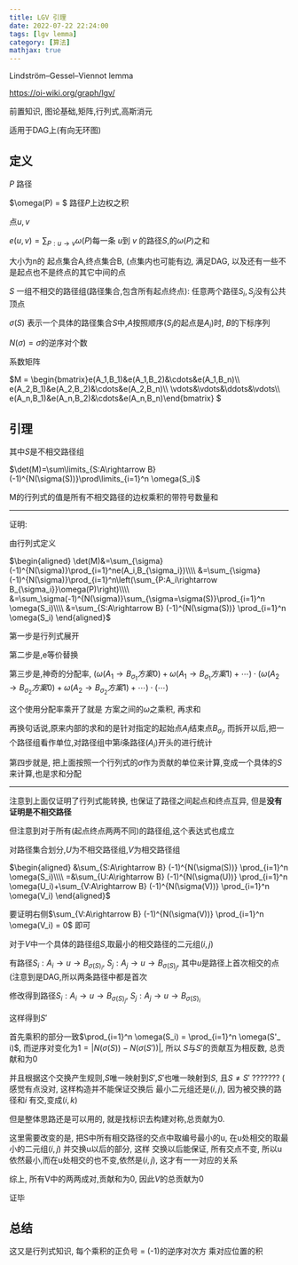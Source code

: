 ```yaml
---
title: LGV 引理
date: 2022-07-22 22:24:00
tags: [lgv lemma]
category: [算法]
mathjax: true
---
```


Lindström–Gessel–Viennot lemma

https://oi-wiki.org/graph/lgv/

前置知识, 图论基础,矩阵,行列式,高斯消元

适用于DAG上(有向无环图)

## 定义

$P$ 路径

$\omega(P) = $ 路径$P$上边权之积

点$u,v$

$e(u,v) = \sum_{P:u\to v} \omega(P)$每一条 $u$到 $v$ 的路径$S$,的$\omega(P)$之和

大小为n的 起点集合A,终点集合B, (点集内也可能有边, 满足DAG, 以及还有一些不是起点也不是终点的其它中间的点

$S$ 一组不相交的路径组(路径集合,包含所有起点终点): 任意两个路径$S_i,S_j$没有公共顶点

$\sigma(S)$ 表示一个具体的路径集合$S$中,$A$按照顺序($S_i$的起点是$A_i$)时, $B$的下标序列

$N(\sigma) = \sigma$的逆序对个数

系数矩阵

$M = \begin{bmatrix}e(A_1,B_1)&e(A_1,B_2)&\cdots&e(A_1,B_n)\\\\
e(A_2,B_1)&e(A_2,B_2)&\cdots&e(A_2,B_n)\\\\
\vdots&\vdots&\ddots&\vdots\\\\
e(A_n,B_1)&e(A_n,B_2)&\cdots&e(A_n,B_n)\end{bmatrix}
$

## 引理

其中$S$是不相交路径组

$\det(M)=\sum\limits_{S:A\rightarrow B}(-1)^{N(\sigma(S))}\prod\limits_{i=1}^n \omega(S_i)$


M的行列式的值是所有不相交路径的边权乘积的带符号数量和

---

证明:

由行列式定义

$\begin{aligned}
\det(M)&=\sum_{\sigma}(-1)^{N(\sigma)}\prod_{i=1}^ne(A_i,B_{\sigma_i})\\\\
&=\sum_{\sigma}(-1)^{N(\sigma)}\prod_{i=1}^n\left(\sum_{P:A_i\rightarrow B_{\sigma_i}}\omega(P)\right)\\\\
&=\sum_\sigma(-1)^{N(\sigma)}\sum_{\sigma=\sigma(S)}\prod_{i=1}^n \omega(S_i)\\\\
&=\sum_{S:A\rightarrow B} (-1)^{N(\sigma(S))} \prod_{i=1}^n \omega(S_i)
\end{aligned}$

第一步是行列式展开

第二步是,e等价替换

第三步是,神奇的分配率, $(\omega(A_1\to B_{\sigma_1}方案0) + \omega(A_1\to B_{\sigma_1}方案1) + \cdots) \cdot (\omega(A_2\to B_{\sigma_2}方案0) + \omega(A_2\to B_{\sigma_2}方案1) + \cdots) \cdot (\cdots)$

这个使用分配率乘开了就是 方案之间的$\omega$之乘积, 再求和

再换句话说,原来内部的求和的是针对指定的起始点$A_i$结束点$B_{\sigma_i}$, 而拆开以后,把一个路径组看作单位,对路径组中第$i$条路径($A_i$)开头的进行统计

第四步就是, 把上面按照一个行列式的$\sigma$作为贡献的单位来计算,变成一个具体的$S$来计算,也是求和分配

---

注意到上面仅证明了行列式能转换, 也保证了路径之间起点和终点互异, 但是**没有证明是不相交路径**

但注意到对于所有(起点终点两两不同)的路径组,这个表达式也成立

对路径集合划分,$U$为不相交路径组,$V$为相交路径组

$\begin{aligned}
&\sum_{S:A\rightarrow B} (-1)^{N(\sigma(S))} \prod_{i=1}^n \omega(S_i)\\\\
=&\sum_{U:A\rightarrow B} (-1)^{N(\sigma(U))} \prod_{i=1}^n \omega(U_i)+\sum_{V:A\rightarrow B} (-1)^{N(\sigma(V))} \prod_{i=1}^n \omega(V_i)
\end{aligned}$

要证明右侧$\sum_{V:A\rightarrow B} (-1)^{N(\sigma(V))} \prod_{i=1}^n \omega(V_i) = 0$ 即可

对于$V$中一个具体的路径组$S$,取最小的相交路径的二元组$(i,j)$

有路径$S_i: A_i \to u \to B_{\sigma(S)_ i}$, $S_j: A_j \to u \to B_{\sigma(S)_ j}$, 其中$u$是路径上首次相交的点(注意到是DAG,所以两条路径中都是首次

修改得到路径$S_i: A_i \to u \to B_{\sigma(S)_ j}$, $S_j: A_j \to u \to B_{\sigma(S)_ i}$

这样得到$S'$

首先乘积的部分一致$\prod_{i=1}^n \omega(S_i) = \prod_{i=1}^n \omega(S'_ i)$, 而逆序对变化为$1 = |N(\sigma(S)) - N(\sigma(S'))|$, 所以 $S$与$S'$的贡献互为相反数, 总贡献和为$0$

并且根据这个交换产生规则,$S$唯一映射到$S'$,$S'$也唯一映射到$S$, 且$S \neq S'$ ??????? ( 感觉有点没对, 这样构造并不能保证交换后 最小二元组还是$(i,j)$, 因为被交换的路径和$i$ 有交,变成$(i,k)$

但是整体思路还是可以用的, 就是找标识去构建对称,总贡献为0.

这里需要改变的是, 把S中所有相交路径的交点中取编号最小的u, 在u处相交的取最小的二元组$(i,j)$ 并交换u以后的部分, 这样 交换以后能保证, 所有交点不变, 所以u依然最小,而在u处相交的也不变,依然是$(i,j)$, 这才有一一对应的关系

综上, 所有V中的两两成对,贡献和为$0$, 因此$V$的总贡献为$0$

证毕

## 总结

这又是行列式知识, 每个乘积的正负号 = (-1)的逆序对次方 乘对应位置的积
